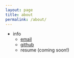```yaml
---
layout: page
title: about
permalink: /about/
---
```


* info
  * [email](mailto:blog@rooks.dev)
  * [github](https://github.com/LilRooks)
  * resume (coming soon!)
